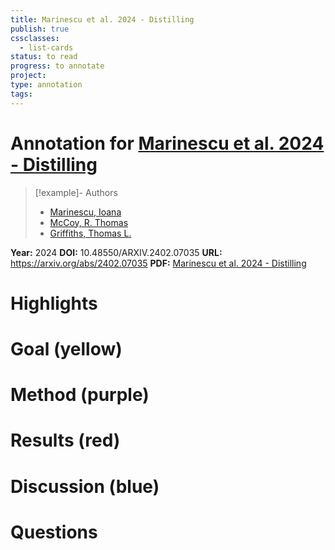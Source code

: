 ```yaml
---
title: Marinescu et al. 2024 - Distilling
publish: true
cssclasses:
  - list-cards
status: to read
progress: to annotate
project:
type: annotation
tags:
---
```

# Annotation for [Marinescu et al. 2024 - Distilling](Papers/References/Marinescu%20et%20al.%202024%20-%20Distilling)

> [!example]- Authors
> - [Marinescu, Ioana](Papers/People/Marinescu%20Ioana)
> - [McCoy, R. Thomas](Papers/People/McCoy%20R.%20Thomas)
> - [Griffiths, Thomas L.](Papers/People/Griffiths%20Thomas%20L.)

**Year:** 2024
**DOI:** 10.48550/ARXIV.2402.07035
**URL:** https://arxiv.org/abs/2402.07035
**PDF:** [Marinescu et al. 2024 - Distilling](Papers/PDFs/Marinescu%20et%20al.%202024%20-%20Distilling%20Symbolic%20Priors%20for%20Concept%20Learning%20into%20Neural%20Networks.pdf)

# Highlights


# Goal (yellow)


# Method (purple)


# Results (red)


# Discussion (blue)


# Questions

